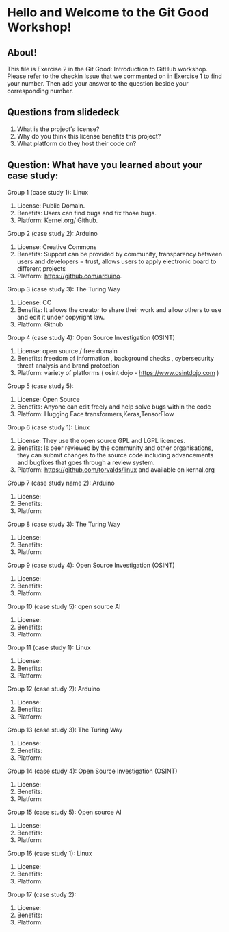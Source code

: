 # Hello and Welcome to the Git Good Workshop! 

## About! 

This file is Exercise 2 in the Git Good: Introduction to GitHub workshop. 
Please refer to the checkin Issue that we commented on in Exercise 1 to find your number. Then add your answer to the question beside your corresponding number.

## Questions from slidedeck
1. What is the project’s license?
2. Why do you think this license benefits this project?
3. What platform do they host their code on?

## Question: What have you learned about your case study:

Group 1 (case study 1): Linux
1. License: Public Domain.
2. Benefits: Users can find bugs and fix those bugs.
3. Platform: Kernel.org/ Github.

Group 2 (case study 2): Arduino
1. License: Creative Commons
2. Benefits: Support can be provided by community, transparency between users and developers = trust, allows users to apply electronic board to different projects
3. Platform: https://github.com/arduino.

Group 3 (case study 3): The Turing Way
1. License: CC 
2. Benefits: It allows the creator to share their work and allow others to use and edit it under copyright law.
3. Platform: Github

Group 4 (case study 4): Open Source Investigation (OSINT)
1. License: open source / free domain 
2. Benefits: freedom of information , background checks , cybersecurity threat analysis and brand protection  
3. Platform: variety of platforms ( osint dojo -  https://www.osintdojo.com ) 

Group 5 (case study 5): 
1. License: Open Source
2. Benefits: Anyone can edit freely and help solve bugs within the code
4. Platform: Hugging Face transformers,Keras,TensorFlow


Group 6 (case study 1): Linux
1. License: They use the open source GPL and LGPL licences.
2. Benefits: Is peer reviewed by the community and other organisations, they can submit changes to the source code including advancements and bugfixes that goes through a review system.
3. Platform: https://github.com/torvalds/linux and available on kernal.org

Group 7 (case study name 2): Arduino
1. License: 
2. Benefits:
3. Platform: 

Group 8 (case study 3): The Turing Way
1. License: 
2. Benefits:
3. Platform: 

Group 9 (case study 4): Open Source Investigation (OSINT)
1. License: 
2. Benefits:
3. Platform: 

Group 10 (case study 5): open source AI
1. License: 
2. Benefits:
3. Platform: 

Group 11 (case study 1): Linux
1. License: 
2. Benefits: 
3. Platform: 

Group 12 (case study 2): Arduino
1. License: 
2. Benefits:
3. Platform: 

Group 13 (case study 3): The Turing Way
1. License: 
2. Benefits:
3. Platform: 

Group 14 (case study 4): Open Source Investigation (OSINT)
1. License: 
2. Benefits:
3. Platform: 

Group 15 (case study 5): Open source AI
1. License: 
2. Benefits:
3. Platform: 

Group 16 (case study 1): Linux
1. License: 
2. Benefits:
3. Platform: 

Group 17 (case study 2): 
1. License: 
2. Benefits:
3. Platform: 


